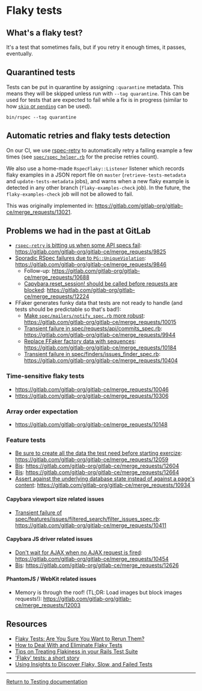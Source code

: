 # Flaky tests

## What's a flaky test?

It's a test that sometimes fails, but if you retry it enough times, it passes,
eventually.

## Quarantined tests

Tests can be put in quarantine by assigning `:quarantine` metadata. This means
they will be skipped unless run with `--tag quarantine`. This can be used for
tests that are expected to fail while a fix is in progress (similar to how
[`skip` or `pending`](https://relishapp.com/rspec/rspec-core/v/3-8/docs/pending-and-skipped-examples)
 can be used).

```
bin/rspec --tag quarantine
```

## Automatic retries and flaky tests detection

On our CI, we use [rspec-retry] to automatically retry a failing example a few
times (see [`spec/spec_helper.rb`] for the precise retries count).

We also use a home-made `RspecFlaky::Listener` listener which records flaky
examples in a JSON report file on `master` (`retrieve-tests-metadata` and `update-tests-metadata` jobs), and warns when a new flaky example
is detected in any other branch (`flaky-examples-check` job). In the future, the
`flaky-examples-check` job will not be allowed to fail.

This was originally implemented in: https://gitlab.com/gitlab-org/gitlab-ce/merge_requests/13021.

[rspec-retry]: https://github.com/NoRedInk/rspec-retry
[`spec/spec_helper.rb`]: https://gitlab.com/gitlab-org/gitlab-ce/blob/master/spec/spec_helper.rb

## Problems we had in the past at GitLab

- [`rspec-retry` is bitting us when some API specs fail](https://gitlab.com/gitlab-org/gitlab-ce/issues/29242): https://gitlab.com/gitlab-org/gitlab-ce/merge_requests/9825
- [Sporadic RSpec failures due to `PG::UniqueViolation`](https://gitlab.com/gitlab-org/gitlab-ce/issues/28307#note_24958837): https://gitlab.com/gitlab-org/gitlab-ce/merge_requests/9846
  - Follow-up: https://gitlab.com/gitlab-org/gitlab-ce/merge_requests/10688
  - [Capybara.reset_session! should be called before requests are blocked](https://gitlab.com/gitlab-org/gitlab-ce/issues/33779): https://gitlab.com/gitlab-org/gitlab-ce/merge_requests/12224
- FFaker generates funky data that tests are not ready to handle (and tests should be predictable so that's bad!):
  - [Make `spec/mailers/notify_spec.rb` more robust](https://gitlab.com/gitlab-org/gitlab-ce/issues/20121): https://gitlab.com/gitlab-org/gitlab-ce/merge_requests/10015
  - [Transient failure in spec/requests/api/commits_spec.rb](https://gitlab.com/gitlab-org/gitlab-ce/issues/27988#note_25342521): https://gitlab.com/gitlab-org/gitlab-ce/merge_requests/9944
  - [Replace FFaker factory data with sequences](https://gitlab.com/gitlab-org/gitlab-ce/issues/29643): https://gitlab.com/gitlab-org/gitlab-ce/merge_requests/10184
  - [Transient failure in spec/finders/issues_finder_spec.rb](https://gitlab.com/gitlab-org/gitlab-ce/issues/30211#note_26707685): https://gitlab.com/gitlab-org/gitlab-ce/merge_requests/10404

### Time-sensitive flaky tests

- https://gitlab.com/gitlab-org/gitlab-ce/merge_requests/10046
- https://gitlab.com/gitlab-org/gitlab-ce/merge_requests/10306

### Array order expectation

- https://gitlab.com/gitlab-org/gitlab-ce/merge_requests/10148

### Feature tests

- [Be sure to create all the data the test need before starting exercize](https://gitlab.com/gitlab-org/gitlab-ce/issues/32622#note_31128195): https://gitlab.com/gitlab-org/gitlab-ce/merge_requests/12059
- [Bis](https://gitlab.com/gitlab-org/gitlab-ce/issues/34609#note_34048715): https://gitlab.com/gitlab-org/gitlab-ce/merge_requests/12604
- [Bis](https://gitlab.com/gitlab-org/gitlab-ce/issues/34698#note_34276286): https://gitlab.com/gitlab-org/gitlab-ce/merge_requests/12664
- [Assert against the underlying database state instead of against a page's content](https://gitlab.com/gitlab-org/gitlab-ce/issues/31437): https://gitlab.com/gitlab-org/gitlab-ce/merge_requests/10934

#### Capybara viewport size related issues

- [Transient failure of spec/features/issues/filtered_search/filter_issues_spec.rb](https://gitlab.com/gitlab-org/gitlab-ce/issues/29241#note_26743936): https://gitlab.com/gitlab-org/gitlab-ce/merge_requests/10411

#### Capybara JS driver related issues

- [Don't wait for AJAX when no AJAX request is fired](https://gitlab.com/gitlab-org/gitlab-ce/issues/30461): https://gitlab.com/gitlab-org/gitlab-ce/merge_requests/10454
- [Bis](https://gitlab.com/gitlab-org/gitlab-ce/issues/34647): https://gitlab.com/gitlab-org/gitlab-ce/merge_requests/12626

#### PhantomJS / WebKit related issues

- Memory is through the roof! (TL;DR: Load images but block images requests!): https://gitlab.com/gitlab-org/gitlab-ce/merge_requests/12003

## Resources

- [Flaky Tests: Are You Sure You Want to Rerun Them?](http://semaphoreci.com/blog/2017/04/20/flaky-tests.html)
- [How to Deal With and Eliminate Flaky Tests](https://semaphoreci.com/community/tutorials/how-to-deal-with-and-eliminate-flaky-tests)
- [Tips on Treating Flakiness in your Rails Test Suite](http://semaphoreci.com/blog/2017/08/03/tips-on-treating-flakiness-in-your-test-suite.html)
- ['Flaky' tests: a short story](https://www.ombulabs.com/blog/rspec/continuous-integration/how-to-track-down-a-flaky-test.html)
- [Using Insights to Discover Flaky, Slow, and Failed Tests](https://circleci.com/blog/using-insights-to-discover-flaky-slow-and-failed-tests/)

---

[Return to Testing documentation](index.md)

